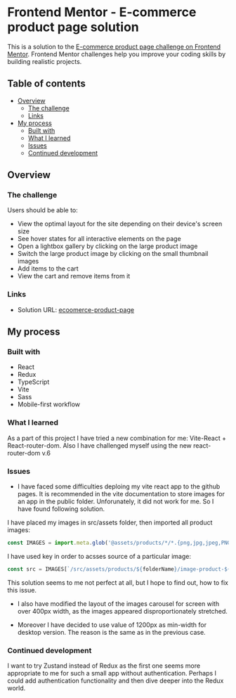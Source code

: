 # Frontend Mentor - E-commerce product page solution

This is a solution to the [E-commerce product page challenge on Frontend Mentor](https://www.frontendmentor.io/challenges/ecommerce-product-page-UPsZ9MJp6). Frontend Mentor challenges help you improve your coding skills by building realistic projects.

## Table of contents

- [Overview](#overview)
  - [The challenge](#the-challenge)
  - [Links](#links)
- [My process](#my-process)
  - [Built with](#built-with)
  - [What I learned](#what-i-learned)
  - [Issues](#issues)
  - [Continued development](#continued-development)


## Overview

### The challenge

Users should be able to:

- View the optimal layout for the site depending on their device's screen size
- See hover states for all interactive elements on the page
- Open a lightbox gallery by clicking on the large product image
- Switch the large product image by clicking on the small thumbnail images
- Add items to the cart
- View the cart and remove items from it

### Links

- Solution URL: [ecoomerce-product-page](https://damishalkina.github.io/ecommerce-product-page/#/women/1)

## My process

### Built with

- React
- Redux
- TypeScript
- Vite
- Sass
- Mobile-first workflow


### What I learned

As a part of this project I have tried a new combination for me: Vite-React + React-router-dom. Also I have challenged myself using the new react-router-dom v.6

### Issues

- I have faced some difficulties deploing my vite react app to the github pages. It is recommended in the vite documentation to store images for an app in the public folder.
Unforunately, it did not work for me. So I have found following solution.

I have placed my images in src/assets folder, then imported all product images:

```js
const IMAGES = import.meta.glob('@assets/products/*/*.{png,jpg,jpeg,PNG,JPEG}', { eager: true, as: 'url' });
```

I have used key in order to acsses source of a particular image:

```js
const src = IMAGES[`/src/assets/products/${folderName}/image-product-${index + 1}.jpg`];
```

This solution seems to me not perfect at all, but I hope to find out, how to fix this issue.

- I also have modified the layout of the images carousel for screen with over 400px width, as the images appeared disproportionately stretched.

- Moreover I have decided to use value of 1200px as min-width for desktop version. The reason is the same as in the previous case.

### Continued development

I want to try Zustand instead of Redux as the first one seems more appropriate to me for such a small app without authentication. Perhaps I could add authentication functionality and then dive deeper into the Redux world.

